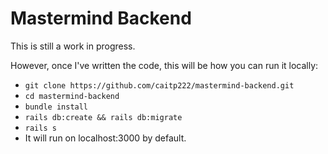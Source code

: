 # Mastermind Backend

This is still a work in progress.

However, once I've written the code, this will be how you can run it locally:

- `git clone https://github.com/caitp222/mastermind-backend.git`
- `cd mastermind-backend`
- `bundle install`
- `rails db:create && rails db:migrate`
- `rails s`
- It will run on localhost:3000 by default.
